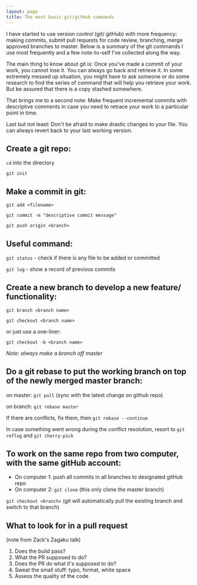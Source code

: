 ```yaml
---
layout: page
title: The most basic git/gitHub commands
---
```



I have started to use version control (git/ gitHub) with more frequency: making commits, submit pull requests for code review, branching, merge approved branches to master. Below is a summary of the git commands I use most frequently and a few note-to-self I've collected along the way. 

The main thing to know about git is: Once you've made a commit of your work, you cannot lose it. You can always go back and retrieve it. In some extremely messed up situation, you might have to ask someone or do some research to find the series of command that will help you retrieve your work. But be assured that there is a copy stashed somewhere.

That brings me to a second note: Make frequent incremental commits with descriptive comments in case you need to retrace your work to a particular point in time.

Last but not least: Don't be afraid to make drastic changes to your file. You can always revert back to your last working version. 


## Create a git repo:

`cd` into the directory

`git init`

## Make a commit in git:

`git add <filename>`

`git commit -m "descriptive commit message"`

`git push origin <branch>`

## Useful command:

`git status` - check if there is any file to be added or committed

`git log` - show a record of previous commits

## Create a new branch to develop a new feature/ functionality:

`git branch <branch name>`

`git checkout <branch name>`

or just use a one-liner: 

`git checkout -b <branch name>`

*Note: always make a branch off master*

## Do a git rebase to put the working branch on top of the newly merged master branch:

on master: `git pull` (sync with the latest change on github repo)

on branch: `git rebase master`

If there are conflicts, fix them, then `git rebase --continue`

In case something went wrong during the conflict resolution, resort to `git reflog` and `git cherry-pick`

## To work on the same repo from two computer, with the same gitHub account:
* On computer 1: push all commits in all branches to designated gitHub repo
* On computer 2: 
`git clone` (this only clone the master branch)

`git checkout <branch>`
(git will automatically pull the existing branch and switch to that branch)

## What to look for in a pull request
(note from Zack's Zagaku talk)
1. Does the build pass?
2. What the PR supposed to do?
3. Does the PR do what it's supposed to do?
4. Sweat the small stuff: typo, format, white space
5. Assess the quality of the code
